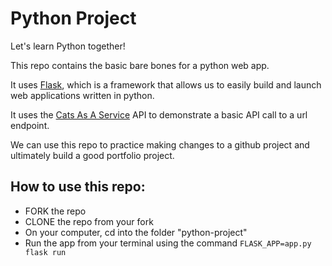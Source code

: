 # Python Project

Let's learn Python together!

This repo contains the basic bare bones for a python web app.

It uses [Flask](https://pypi.org/project/Flask/), which is a framework that allows us to easily build and launch web applications written in python.

It uses the [Cats As A Service](https://cataas.com/) API to demonstrate a basic API call to a url endpoint.

We can use this repo to practice making changes to a github project and ultimately build a good portfolio project. 

## How to use this repo:
- FORK the repo
- CLONE the repo from your fork
- On your computer, cd into the folder "python-project"
- Run the app from your terminal using the command `FLASK_APP=app.py flask run`
